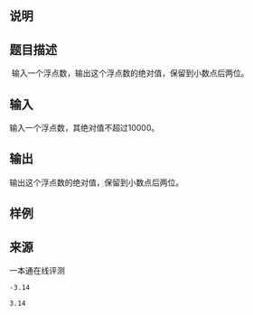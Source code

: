 <h2>说明</h2>

## 题目描述

 输入一个浮点数，输出这个浮点数的绝对值，保留到小数点后两位。

## 输入

输入一个浮点数，其绝对值不超过10000。

## 输出

输出这个浮点数的绝对值，保留到小数点后两位。

## 样例






 ## 来源

 一本通在线评测 

<pre><code class="language-input1">-3.14</code></pre><pre><code class="language-output1">3.14</code></pre>